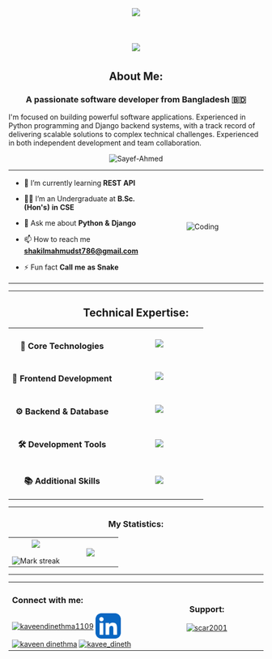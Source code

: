 <p align="center" ><img  src = "https://github.com/7oSkaaa/7oSkaaa/blob/main/Images/about_me.gif?raw=true" width = 100px></p>
<h1 align="center">
    <img src="https://readme-typing-svg.herokuapp.com/?font=Righteous&size=35&center=true&vCenter=true&width=500&height=70&duration=4000&lines=Hi+There!+👋;+I'm+shakil+mahmud!;" />
</h1>

<h2 align="center"> About Me: </h2>
<h3 align="center">A passionate software developer from Bangladesh 🇧🇩</h3>

I'm focused on building powerful software applications. Experienced in Python programming and Django backend systems, with a track record of delivering scalable solutions to complex technical challenges. Experienced in both independent development and team collaboration.

<p align="center"> <img src="https://komarev.com/ghpvc/?username=Sayef-Ahmed&label=Profile%20views&color=0e75b6&style=flat" alt="Sayef-Ahmed" /> </p>

<table align="center">
<tr border="none">
<td width="50%" align="left">
  
- 🌱 I’m currently learning **REST API**

- 🧑‍🎓 I’m an Undergraduate at **B.Sc. (Hon's) in CSE**

- 💬 Ask me about **Python & Django**

- 📫 How to reach me **shakilmahmudst786@gmail.com**
  
- ⚡ Fun fact **Call me as Snake**

</td>
<td width="50%" align="center">

  <img align="center" alt="Coding" width="450" src="https://repository-images.githubusercontent.com/588181932/e36ec678-7984-4cdd-8e4c-a3932772ff8e">

  
  </td>
</tr>
</table>

---

<h2 align="center">Technical Expertise:</h2>
<table align="center">
<tr border="none">
<td width="55%" align="left">
<h3 align="center">🔧 Core Technologies</h3>
</td>
<td width="45%" align="center">
<img src="https://skillicons.dev/icons?i=c,python,javascript" height=40 /><br>
</td>
</tr>

<tr border="none">
<td width="55%" align="left">
<h3 align="center">🎨 Frontend Development</h3>
</td>
<td width="45%" align="center">
<img src="https://skillicons.dev/icons?i=html,css,bootstrap" height=40 /><br>
</td>
</tr>

<tr border="none">
<td width="55%" align="left">
<h3 align="center">⚙️ Backend & Database</h3>
</td>
<td width="45%" align="center">
<img src="https://skillicons.dev/icons?i=django,flask,wordpress,mysql,mongodb" height=40 /><br>
</td>
</tr>

<tr border="none">
<td width="55%" align="left">
<h3 align="center">🛠️ Development Tools</h3>
</td>
<td width="45%" align="center">
<img src="https://skillicons.dev/icons?i=vscode,git" height=40 /><br>
</td>
</tr>

<tr border="none">
<td width="55%" align="left">
<h3 align="center">📚 Additional Skills</h3>
</td>
<td width="45%" align="center">
<img src="https://skillicons.dev/icons?i=github,git,flask,wordpress" height=40 /><br>
</td>
</tr>

</table>

---

<h3 align="center">My Statistics:</h3>
<table align="center">
<tr border="none">
<td width="50%" align="center">
  
  <img  align="center"  src="https://github-readme-stats.vercel.app/api?username=Sayef-Ahmed&theme=dark&show_icons=true&count_private=true" />
  <br></br>
  <img  title="🔥 Get streak stats for your profile at git.io/streak-stats" alt="Mark streak" src="https://github-readme-streak-stats.herokuapp.com/?user=Sayef-Ahmed&theme=dark&hide_border=false" /> 
</td>
<td width="50%" align="center">

  <img  align="center"  src="https://github-readme-stats.anuraghazra1.vercel.app/api/top-langs/?username=Sayef-Ahmed&theme=dark&hide_border=false&no-bg=true&no-frame=true&langs_count=10"/>
  
  </td>
</tr>
</table>

---

<table align="center">
<tr border="none">
<td width="50%" align="left">
  
<h3>Connect with me:</h3>
<a href="https://www.youtube.com/@HikmotProgramming" target="blank"><img align="center" src="https://static-00.iconduck.com/assets.00/youtube-icon-2048x2048-gedp2icy.png" alt="kaveendinethma1109" height="50" width="60" /></a>
<a href="https://www.linkedin.com/in/sayef-ahmed-4449a1185/" target="blank"><img align="center" src="https://github.com/tandpfun/skill-icons/blob/main/icons/LinkedIn.svg" alt="kaveendinethma" height="50" width="50" /></a>
<a href="https://www.facebook.com/sayef.ahmed.127" target="blank"><img align="center" src="https://raw.githubusercontent.com/rahuldkjain/github-profile-readme-generator/master/src/images/icons/Social/facebook.svg" alt="kaveen dinethma" height="50" width="50" /></a>
<a href="https://www.instagram.com/sayef.ahmed.127/" target="blank"><img align="center" src="https://www.edigitalagency.com.au/wp-content/uploads/new-Instagram-icon-png-full-colour.png" alt="kavee_dineth" height="50" width="50" /></a>

</td>

   <td width="40%" align="center">
    <h3 align="center">Support:</h3>
    <p align="center"><a href="https://buymeacoffee.com/sayefahmed"> <img align="center" src="https://cdn.buymeacoffee.com/buttons/v2/default-yellow.png" height="50" width="210" alt="scar2001" /></a></p>
  </td>
  
</tr>
</table>
